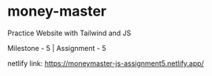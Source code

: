 # money-master
Practice Website with Tailwind and JS

Milestone - 5 | Assignment - 5

netlify link: https://moneymaster-js-assignment5.netlify.app/
